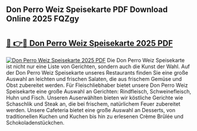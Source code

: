 ## Don Perro Weiz Speisekarte PDF Download Online 2025 FQZgy

# <h2><a href="http://gcef75.nevu.top/?p=Don+Perro+Weiz+Speisekarte">🔗 👉🔴 Don Perro Weiz Speisekarte 2025 PDF</a></h2>

[![Don Perro Weiz Speisekarte 2025 PDF](https://i.imgur.com/dBaPXMq.png)](http://gcef75.nevu.top/?p=Don+Perro+Weiz+Speisekarte)
Die Don Perro Weiz Speisekarte ist nicht nur eine Liste von Gerichten, sondern auch die Kunst der Wahl. Auf der Don Perro Weiz Speisekarte unseres Restaurants finden Sie eine große Auswahl an leichten und frischen Salaten, die aus frischem Gemüse und Obst zubereitet werden. Für Fleischliebhaber bietet unsere Don Perro Weiz Speisekarte eine große Auswahl an Gerichten: Rindfleisch, Schweinefleisch, Huhn und Fisch. Unseren Auserwählten bieten wir köstliche Gerichte wie Schaschlik und Steak an, die bei frischem, natürlichem Feuer zubereitet werden. Unsere Cafeteria bietet eine große Auswahl an Desserts, von traditionellen Kuchen und Kuchen bis hin zu erlesenen Crème Brûlée und Schokoladenstückchen.
